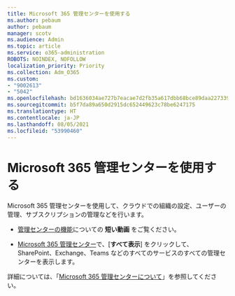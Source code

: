 ```yaml
---
title: Microsoft 365 管理センターを使用する
ms.author: pebaum
author: pebaum
manager: scotv
ms.audience: Admin
ms.topic: article
ms.service: o365-administration
ROBOTS: NOINDEX, NOFOLLOW
localization_priority: Priority
ms.collection: Adm_O365
ms.custom:
- "9002613"
- "5042"
ms.openlocfilehash: bd1636034ae727b7eacae7d2fb35a617dbb68bce89daa227339143b735f2a884
ms.sourcegitcommit: b5f7da89a650d2915dc652449623c78be6247175
ms.translationtype: HT
ms.contentlocale: ja-JP
ms.lasthandoff: 08/05/2021
ms.locfileid: "53990460"
---
```

# <a name="using-the-microsoft-365-admin-center"></a>Microsoft 365 管理センターを使用する

Microsoft 365 管理センターを使用して、クラウドでの組織の設定、ユーザーの管理、サブスクリプションの管理などを行います。

- [管理センターの機能](https://www.microsoft.com/videoplayer/embed/RWfvDL)についての **短い動画** をご覧ください。

- [Microsoft 365 管理センター](https://admin.microsoft.com/AdminPortal/Home#/homepage)で、[**すべて表示**] をクリックして、SharePoint、Exchange、Teams などのすべてのサービスのすべての管理センターを表示します。

詳細については、「[Microsoft 365 管理センターについて](https://docs.microsoft.com/microsoft-365/admin/admin-overview/about-the-admin-center)」を参照してください。
